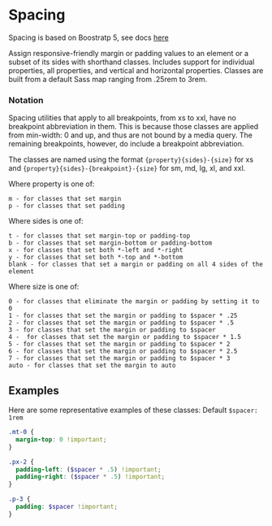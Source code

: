 # Spacing

Spacing is based on Boostratp 5, see docs [here](https://getbootstrap.com/docs/5.0/)

Assign responsive-friendly margin or padding values to an element or a subset of its sides with shorthand classes. Includes support for individual properties, all properties, and vertical and horizontal properties. Classes are built from a default Sass map ranging from .25rem to 3rem.

### Notation
Spacing utilities that apply to all breakpoints, from xs to xxl, have no breakpoint abbreviation in them. This is because those classes are applied from min-width: 0 and up, and thus are not bound by a media query. The remaining breakpoints, however, do include a breakpoint abbreviation.

The classes are named using the format ```{property}{sides}-{size}``` for xs and ```{property}{sides}-{breakpoint}-{size}``` for sm, md, lg, xl, and xxl.

Where property is one of:

```
m - for classes that set margin
p - for classes that set padding
```

Where sides is one of:

```
t - for classes that set margin-top or padding-top
b - for classes that set margin-bottom or padding-bottom
x - for classes that set both *-left and *-right
y - for classes that set both *-top and *-bottom
blank - for classes that set a margin or padding on all 4 sides of the element
```

Where size is one of:
```
0 - for classes that eliminate the margin or padding by setting it to 0
1 - for classes that set the margin or padding to $spacer * .25
2 - for classes that set the margin or padding to $spacer * .5
3 - for classes that set the margin or padding to $spacer
4 -  for classes that set the margin or padding to $spacer * 1.5
5 - for classes that set the margin or padding to $spacer * 2
6 - for classes that set the margin or padding to $spacer * 2.5
7 - for classes that set the margin or padding to $spacer * 3
auto - for classes that set the margin to auto
```

## Examples
Here are some representative examples of these classes:
Default `$spacer: 1rem`

```scss
.mt-0 {
  margin-top: 0 !important;
}

.px-2 {
  padding-left: ($spacer * .5) !important;
  padding-right: ($spacer * .5) !important;
}

.p-3 {
  padding: $spacer !important;
}
```